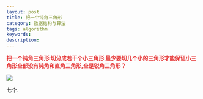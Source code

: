```yaml
---
layout: post
title: 把一个钝角三角形
category: 数据结构与算法
tags: algorithm
keywords: 
description: 
---
```


 

**<span
style="color:#e53333;">把一个钝角三角形 切分成若干个小三角形 最少要切几个小的三角形才能保证小三角形全部没有钝角和直角三角形,全是锐角三角形？</span>**

 ![](maiku://attachment/20110121123526-2020766549.jpg)

七个.









